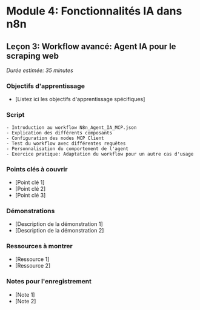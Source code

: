 # Module 4: Fonctionnalités IA dans n8n
## Leçon 3: Workflow avancé: Agent IA pour le scraping web

*Durée estimée: 35 minutes*

### Objectifs d'apprentissage
- [Listez ici les objectifs d'apprentissage spécifiques]

### Script

```
- Introduction au workflow N8n_Agent_IA_MCP.json
- Explication des différents composants
- Configuration des nodes MCP Client
- Test du workflow avec différentes requêtes
- Personnalisation du comportement de l'agent
- Exercice pratique: Adaptation du workflow pour un autre cas d'usage
```

### Points clés à couvrir
- [Point clé 1]
- [Point clé 2]
- [Point clé 3]

### Démonstrations
- [Description de la démonstration 1]
- [Description de la démonstration 2]

### Ressources à montrer
- [Ressource 1]
- [Ressource 2]

### Notes pour l'enregistrement
- [Note 1]
- [Note 2]
